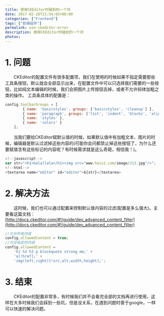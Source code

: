 ```yaml
---
title: 使用CKEditor时碰到的一个坑
date: 2017-02-26T21:54:03+08:00
categories: ["Frontend"]
tags: ["前端组件"]
permalink: use-ckeditor-error
description: 使用CKEditor时碰到的一个坑
photos:
---
```

# 1. 问题
　　CKEditor的配置文件有很多配置项，我们在使用的时候如果不指定需要那些工具条按钮，默认就会全部显示出来，在配置文件中可以只选择我们需要的一些按钮，比如纯文本编辑的时候，我们会把图片上传按钮去掉，或者不允许斜体加粗之类的操作。
   工具条具体的配置是：
```JavaScript
config.toolbarGroups = [
        { name: 'basicstyles', groups: ['basicstyles', 'cleanup'] },
        { name: 'paragraph', groups: ['list', 'indent', 'blocks', 'align'] },
        { name: 'styles' },
        { name: 'colors' }
    ];
```
<!--more-->
　　当我们要给CKEditor赋默认值的时候，如果默认值中有加粗文本、图片的时候，编辑器是默认过滤掉这些内容的(可能你会问都禁止掉这些按钮了，为什么还要赋值含有这些标记的内容呢？有时候需求就是这么奇葩，相信我！)。
```JavaScript
<!--javascript-->
var str="<h1>balallala</h1><img src="www.hais2.com/image/213.jpg"/>";
<!--html-->
<textarea name="editor" id="editor">${str}</textarea>
```

# 2. 解决方法
　　这时候，我们也可以通过配置来控制默认值内容的过滤(配置是多么强大)。主要看这篇文档：[http://docs.ckeditor.com/#!/guide/dev_advanced_content_filter](http://docs.ckeditor.com/#!/guide/dev_advanced_content_filter)
```JavaScript
//允许所有内容
config.allowedContent = true;
//允许指定的内容
config.allowedContent =
    'h1 h2 h3 p blockquote strong em;' +
    'a[!href];' +
    'img(left,right)[!src,alt,width,height];';
```
# 3. 结束
　　CKEditor的配置非常多，有时候我们并不会看完全部的文档再进行使用，这样在大多时候我们会踩到一些坑，但是没关系，在遇到问题时善于google，一样可以快速的解决问题。
